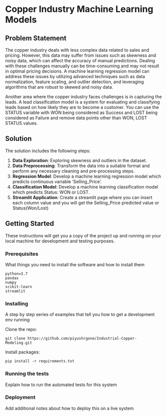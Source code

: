 # Copper Industry Machine Learning Models

## Problem Statement
The copper industry deals with less complex data related to sales and pricing. However, this data may suffer from issues such as skewness and noisy data, which can affect the accuracy of manual predictions. Dealing with these challenges manually can be time-consuming and may not result in optimal pricing decisions. A machine learning regression model can address these issues by utilizing advanced techniques such as data normalization, feature scaling, and outlier detection, and leveraging algorithms that are robust to skewed and noisy data. 

Another area where the copper industry faces challenges is in capturing the leads. A lead classification model is a system for evaluating and classifying leads based on how likely they are to become a customer. You can use the STATUS variable with WON being considered as Success and LOST being considered as Failure and remove data points other than WON, LOST STATUS values.

## Solution
The solution includes the following steps:
1. **Data Exploration**: Exploring skewness and outliers in the dataset.
2. **Data Preprocessing**: Transform the data into a suitable format and perform any necessary cleaning and pre-processing steps.
3. **Regression Model**: Develop a machine learning regression model which predicts continuous variable ‘Selling_Price’.
4. **Classification Model**: Develop a machine learning classification model which predicts Status: WON or LOST.
5. **Streamlit Application**: Create a streamlit page where you can insert each column value and you will get the Selling_Price predicted value or Status(Won/Lost)

## Getting Started
These instructions will get you a copy of the project up and running on your local machine for development and testing purposes.

### Prerequisites
What things you need to install the software and how to install them
```
python=3.7
pandas
numpy
scikit-learn
streamlit
```

### Installing
A step by step series of examples that tell you how to get a development env running

Clone the repo:
```
git clone https://github.com/piyushrgone/Industrial-Copper-Modeling.git
```
Install packages:
```
pip install -r requirements.txt
```

### Running the tests
Explain how to run the automated tests for this system

### Deployment
Add additional notes about how to deploy this on a live system
